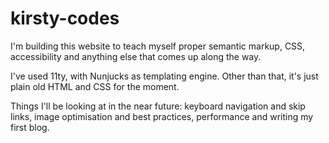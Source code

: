 # kirsty-codes

I'm building this website to teach myself proper semantic markup, CSS, accessibility and anything else that comes up along the way.

I've used 11ty, with Nunjucks as templating engine. Other than that, it's just plain old HTML and CSS for the moment.

Things I'll be looking at in the near future: keyboard navigation and skip links, image optimisation and best practices, performance and writing my first blog.

